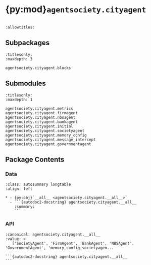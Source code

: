 # {py:mod}`agentsociety.cityagent`

```{py:module} agentsociety.cityagent
```

```{autodoc2-docstring} agentsociety.cityagent
:allowtitles:
```

## Subpackages

```{toctree}
:titlesonly:
:maxdepth: 3

agentsociety.cityagent.blocks
```

## Submodules

```{toctree}
:titlesonly:
:maxdepth: 1

agentsociety.cityagent.metrics
agentsociety.cityagent.firmagent
agentsociety.cityagent.nbsagent
agentsociety.cityagent.bankagent
agentsociety.cityagent.initial
agentsociety.cityagent.societyagent
agentsociety.cityagent.memory_config
agentsociety.cityagent.message_intercept
agentsociety.cityagent.governmentagent
```

## Package Contents

### Data

````{list-table}
:class: autosummary longtable
:align: left

* - {py:obj}`__all__ <agentsociety.cityagent.__all__>`
  - ```{autodoc2-docstring} agentsociety.cityagent.__all__
    :summary:
    ```
````

### API

````{py:data} __all__
:canonical: agentsociety.cityagent.__all__
:value: >
   ['SocietyAgent', 'FirmAgent', 'BankAgent', 'NBSAgent', 'GovernmentAgent', 'memory_config_societyagen...

```{autodoc2-docstring} agentsociety.cityagent.__all__
```

````
